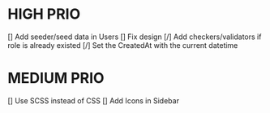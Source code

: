 

# HIGH PRIO

[] Add seeder/seed data in Users
[] Fix design
[/] Add checkers/validators if role is already existed
[/] Set the CreatedAt with the current datetime

# MEDIUM PRIO
[] Use SCSS instead of CSS
[] Add Icons in Sidebar

# 

